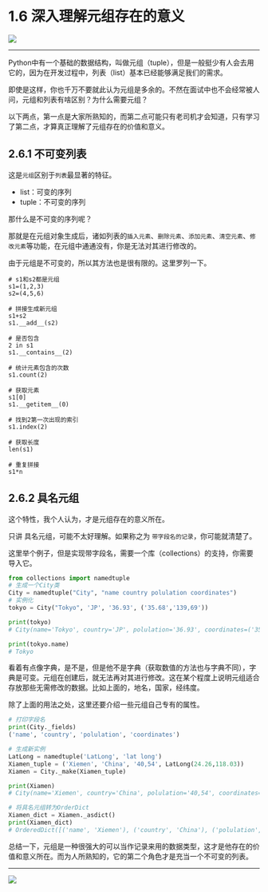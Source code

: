 # 1.6 深入理解元组存在的意义

![](http://image.iswbm.com/20200602135014.png)

---

Python中有一个基础的数据结构，叫做元组（tuple），但是一般挺少有人会去用它的，因为在开发过程中，列表（list）基本已经能够满足我们的需求。

即使是这样，你也千万不要就此认为元组是多余的。不然在面试中也不会经常被人问，元组和列表有啥区别？为什么需要元组？

以下两点，第一点是大家所熟知的，而第二点可能只有老司机才会知道，只有学习了第二点，才算真正理解了元组存在的价值和意义。

## 2.6.1 不可变列表

这是`元组`区别于`列表`最显著的特征。

- list：可变的序列
- tuple：不可变的序列

那什么是不可变的序列呢？

那就是在元组对象生成后，诸如列表的`插入元素`、`删除元素`、`添加元素`、`清空元素`、`修改元素`等功能，在元组中通通没有，你是无法对其进行修改的。

由于元组是不可变的，所以其方法也是很有限的。这里罗列一下。

```
# s1和s2都是元组
s1=(1,2,3)
s2=(4,5,6)

# 拼接生成新元组
s1+s2
s1.__add__(s2)

# 是否包含
2 in s1
s1.__contains__(2)

# 统计元素包含的次数
s1.count(2)

# 获取元素
s1[0]
s1.__getitem__(0)

# 找到2第一次出现的索引
s1.index(2)

# 获取长度
len(s1)

# 重复拼接
s1*n
```


## 2.6.2 具名元组

这个特性，我个人认为，才是元组存在的意义所在。

只讲 具名元组，可能不太好理解。如果称之为 `带字段名的记录`，你可能就清楚了。

这里举个例子，但是实现带字段名，需要一个库（collections）的支持，你需要导入它。
```python
from collections import namedtuple
# 生成一个City类
City = namedtuple("City", "name country polulation coordinates")
# 实例化
tokyo = City("Tokyo", 'JP', '36.93', ('35.68','139,69'))

print(tokyo)
# City(name='Tokyo', country='JP', polulation='36.93', coordinates=('35.68', '139,69'))

print(tokyo.name)
# Tokyo
```

看着有点像字典，是不是，但是他不是字典（获取数值的方法也与字典不同），字典是可变。元组在创建后，就无法再对其进行修改。这在某个程度上说明元组适合存放那些无需修改的数据。比如上面的，地名，国家，经纬度。

除了上面的用法之处，这里还要介绍一些元组自己专有的属性。
```python
# 打印字段名
print(City._fields)
('name', 'country', 'polulation', 'coordinates')

# 生成新实例
LatLong = namedtuple('LatLong', 'lat long')
Xiamen_tuple = ('Xiemen', 'China', '40,54', LatLong(24.26,118.03))
Xiamen = City._make(Xiamen_tuple)

print(Xiamen)
# City(name='Xiemen', country='China', polulation='40,54', coordinates=(24.26, 118.03))

# 将具名元组转为OrderDict
Xiamen_dict = Xiamen._asdict()
print(Xiamen_dict)
# OrderedDict([('name', 'Xiemen'), ('country', 'China'), ('polulation', '40,54'), ('coordinates', LatLong(lat=24.26, long=118.03))])
```

总结一下，元组是一种很强大的可以当作记录来用的数据类型，这才是他存在的价值和意义所在。而为人所熟知的，它的第二个角色才是充当一个不可变的列表。

--------------

![](http://image.iswbm.com/20200607174235.png)
